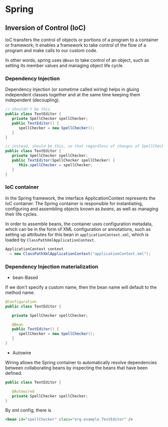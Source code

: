 # Spring

## Inversion of Control (IoC)

IoC transfers the control of objects or portions of a program to a container or framework; it enables a framework to take control of the flow of a program and make calls to our custom code.

In other words, spring uses `@Bean` to take control of an object, such as setting its member values and managing object life cycle.

### Dependency Injection

Dependency Injection (or sometime called wiring) helps in gluing independent classes together and at the same time keeping them independent (decoupling).

```java
// shouldn't be this
public class TextEditor {
   private SpellChecker spellChecker;
   public TextEditor() {
      spellChecker = new SpellChecker();
   }
}

// instead, should be this, so that regardless of changes of SpellChecker class, there is no need of changes to SpellChecker object implementation code 
public class TextEditor {
   private SpellChecker spellChecker;
   public TextEditor(SpellChecker spellChecker) {
      this.spellChecker = spellChecker;
   }
}
```

### IoC container

In the Spring framework, the interface ApplicationContext represents the IoC container. The Spring container is responsible for instantiating, configuring and assembling objects known as *beans*, as well as managing their life cycles.

In order to assemble beans, the container uses configuration metadata, which can be in the form of XML configuration or annotations, such as setting up attributes for this bean in `applicationContext.xml`, which is loaded by `ClassPathXmlApplicationContext`.

```java
ApplicationContext context
  = new ClassPathXmlApplicationContext("applicationContext.xml");
```

### Dependency Injection materialization

* bean-Based

If we don't specify a custom name, then the bean name will default to the method name.

```java
@Configuration
public class TextEditor {

   private SpellChecker spellChecker;

   @Bean
   public TextEditor() {
      spellChecker = new SpellChecker();
   }
}
```

* Autowire

Wiring allows the Spring container to automatically resolve dependencies between collaborating beans by inspecting the beans that have been defined.

```java
public class TextEditor {

   @Autowired
   private SpellChecker spellChecker;
}
```

By xml config, there is

```xml
<bean id="spellChecker" class="org.example.TextEditor" />
```
